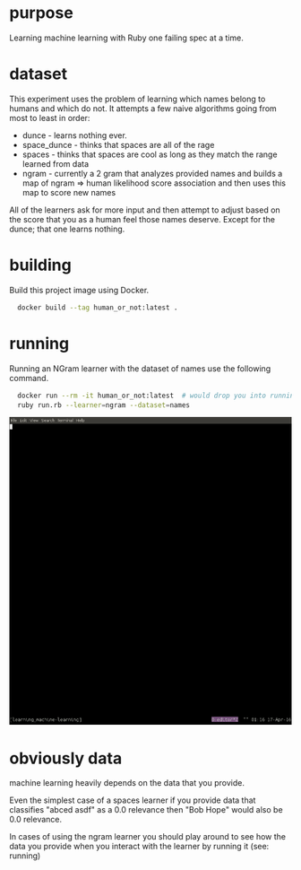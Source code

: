 # purpose
Learning machine learning with Ruby one failing spec at a time.

# dataset
This experiment uses the problem of learning which names belong to humans and
which do not. It attempts a few naive algorithms going from most to least in
order:
  * dunce - learns nothing ever.
  * space_dunce - thinks that spaces are all of the rage
  * spaces - thinks that spaces are cool as long as they match the range learned from data
  * ngram - currently a 2 gram that analyzes provided names and builds a map of
    ngram => human likelihood score association and then uses this map to score
new names

All of the learners ask for more input and then attempt to adjust based on the
score that you as a human feel those names deserve. Except for the dunce; that
one learns nothing.
# building
Build this project image using Docker.
```sh
  docker build --tag human_or_not:latest .
```

# running
Running an NGram learner with the dataset of names use the following command.
```sh
  docker run --rm -it human_or_not:latest  # would drop you into running an NGram learner with a dataset of names
  ruby run.rb --learner=ngram --dataset=names
```

![running](assets/ngram.gif)

# obviously data
machine learning heavily depends on the data that you provide.

Even the simplest case of a spaces learner if you provide data that
classifies "abced asdf" as a 0.0 relevance then "Bob Hope" would also be 0.0
relevance.

In cases of using the ngram learner you should play around to see how the data
you provide when you interact with the learner by running it (see: running)



